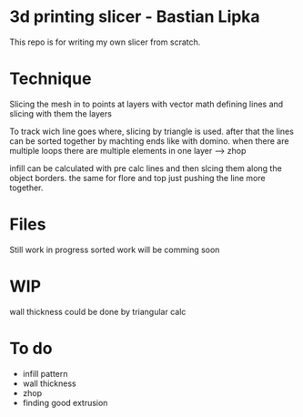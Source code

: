 # 3d printing slicer - Bastian Lipka
This repo is for writing my own slicer from scratch. 

# Technique
Slicing the mesh in to points at layers with vector math
defining lines and slicing with them the layers

To track wich line goes where, slicing by triangle is used. after that the lines can be sorted together by machting ends like with domino. 
when there are multiple loops there are multiple elements in one layer --> zhop 

infill can be calculated with pre calc lines and then slcing them along the object borders. the same for flore and top just pushing the line more together. 

# Files
Still work in progress sorted work will be comming soon 

# WIP
wall thickness could be done by triangular calc 

# To do
- infill pattern
- wall thickness
- zhop
- finding good extrusion
